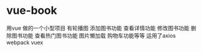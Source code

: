 # vue-book
用vue 做的一个小型项目 有轮播图 添加图书功能  查看详情功能 修改图书功能 删除图书功能 查看热门图书功能  图片懒加载 购物车功能等等  运用了axios webpack vuex
